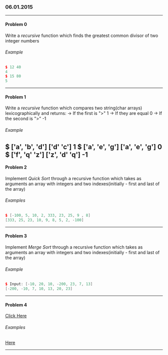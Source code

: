### 06.01.2015

---

#### Problem 0

Write a *recursive* function which finds the greatest common divisor of two integer numbers

###### Example
```c++
$ 12 40
4
$ 15 80
5
```
---

#### Problem 1

Write a *recursive* function which compares two string(char arrays) lexicographically and returns:
-> If the first is ">" 1
-> If they are equal 0
-> If the second is ">" -1

###### Example

$ ['a', 'b', 'd'] ['d' 'c']
1
$ ['a', 'e', 'g'] ['a', 'e', 'g']
0
$ ['f', 'q' 'z'] ['z', 'd' 'q']
-1
---

#### Problem 2

Implement *Quick Sort* through a recursive function which takes as arguments an array with integers and two indexes(initially - first and last of the array)

###### Examples

```c++
$ [-100, 5, 10, 2, 333, 23, 25, 9 , 8]
[333, 25, 23, 10, 9, 8, 5, 2, -100]
```
---

#### Problem 3

Implement *Merge Sort* through a recursive function which takes as arguments an array with integers and two indexes(initially - first and last of the array)

###### Example

```c++
$ Input: [-10, 20, 10, -200, 23, 7, 13]
[-200, -10, 7, 10, 13, 20, 23]
```
---

#### Problem 4

[Click Here](https://gyazo.com/085647a0c6510bb65147ef661e448683)

###### Examples

[Here](https://gyazo.com/d46300dbb3d8d22f5430254b16974a4a)

---

```
